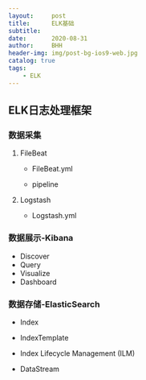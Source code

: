 ```yaml
---
layout:     post
title:      ELK基础
subtitle:   
date:       2020-08-31
author:     BHH
header-img: img/post-bg-ios9-web.jpg
catalog: true
tags:
    - ELK
---
```


## ELK日志处理框架



### 数据采集

1. FileBeat

   - FileBeat.yml

   - pipeline

2. Logstash

   - Logstash.yml



### 数据展示-Kibana

- Discover
- Query
- Visualize
- Dashboard



### 数据存储-ElasticSearch

- Index

- IndexTemplate

- Index Lifecycle Management (ILM)

- DataStream